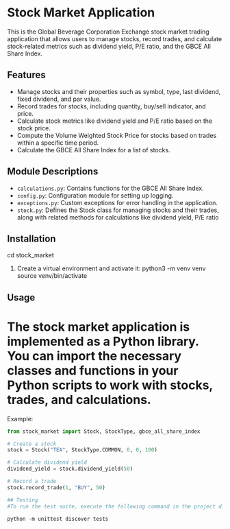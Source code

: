# Stock Market Application

This is the Global Beverage Corporation Exchange stock market trading application that allows users to manage stocks, record trades, and calculate stock-related metrics such as dividend yield, P/E ratio, and the GBCE All Share Index.

## Features

- Manage stocks and their properties such as symbol, type, last dividend, fixed dividend, and par value.
- Record trades for stocks, including quantity, buy/sell indicator, and price.
- Calculate stock metrics like dividend yield and P/E ratio based on the stock price.
- Compute the Volume Weighted Stock Price for stocks based on trades within a specific time period.
- Calculate the GBCE All Share Index for a list of stocks.

## Module Descriptions

- `calculations.py`: Contains functions for the GBCE All Share Index.
- `config.py`: Configuration module for setting up logging.
- `exceptions.py`: Custom exceptions for error handling in the application.
- `stock.py`: Defines the Stock class for managing stocks and their trades, along with related methods for calculations like dividend yield, P/E ratio


## Installation

 cd stock_market


1. Create a virtual environment and activate it:
python3 -m venv venv
source venv/bin/activate



## Usage

# The stock market application is implemented as a Python library. You can import the necessary classes and functions in your Python scripts to work with stocks, trades, and calculations.

Example:

```python
from stock_market import Stock, StockType, gbce_all_share_index

# Create a stock
stock = Stock("TEA", StockType.COMMON, 0, 0, 100)

# Calculate dividend yield
dividend_yield = stock.dividend_yield(50)

# Record a trade
stock.record_trade(1, "BUY", 50)

## Testing
#To run the test suite, execute the following command in the project directory:

python -m unittest discover tests
